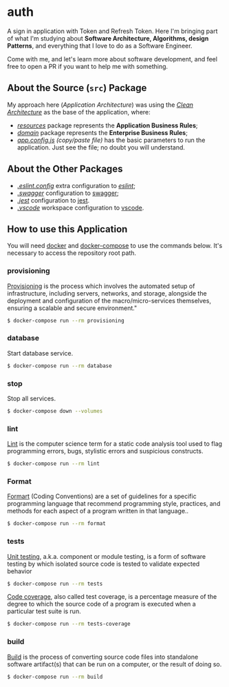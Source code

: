# auth
A sign in application with Token and Refresh Token. Here I'm bringing part of what I'm studying about **Software Architecture, Algorithms, design Patterns**, and everything that I love to do as a Software Engineer.

Come with me, and let's learn more about software development, and feel free to open a PR if you want to help me with something.

## About the Source (`src`) Package

My approach here (_Application Architecture_) was using the _[Clean Architecture](https://blog.cleancoder.com/uncle-bob/2012/08/13/the-clean-architecture.html)_ as the base of the application, where:

- _[resources](src/resources/README.md)_ package represents the **Application Business Rules**;
- _[domain](src/domain/README.md)_ package represents the **Enterprise Business Rules**;
- _[app.config.js](src/app.config.sample.js) (copy/paste file)_ has the basic parameters to run the application. Just see the file; no doubt you will understand.

## About the Other Packages

- _[.eslint.config](.eslint.config)_ extra configuration to _[eslint](https://eslint.org)_;
- _[.swagger](.swagger)_ configuration to [swagger](https://swagger.js.org);
- _[.jest](.jest)_ configuration to [jest](https://jest.dev).
- _[.vscode](.vscode)_ workspace configuration to [vscode](https://code.visualstudio.com/docs/editor/workspaces#_singlefolder-workspace-settings).

## How to use this Application

You will need [docker](https://docs.docker.com/engine/install) and [docker-compose](https://docs.docker.com/compose/install) to use the commands below. It's necessary to access the repository root path.

### provisioning

[Provisioning](https://en.wikipedia.org/wiki/Provisioning_(technology)) is the process which involves the automated setup of infrastructure, including servers, networks, and storage, alongside the deployment and configuration of the macro/micro-services themselves, ensuring a scalable and secure environment."

```bash
$ docker-compose run --rm provisioning
```

### database

Start database service.

```bash
$ docker-compose run --rm database
```

### stop

Stop all services.

```bash
$ docker-compose down --volumes
```

### lint

[Lint](<https://en.wikipedia.org/wiki/Lint_(software)>) is the computer science term for a static code analysis tool used to flag programming errors, bugs, stylistic errors and suspicious constructs.

```bash
$ docker-compose run --rm lint
```

### Format

[Formart](https://en.wikipedia.org/wiki/Coding_conventions) (Coding Conventions) are a set of guidelines for a specific programming language that recommend programming style, practices, and methods for each aspect of a program written in that language..

```bash
$ docker-compose run --rm format
```

### tests

[Unit testing](https://en.wikipedia.org/wiki/Unit_testing), a.k.a. component or module testing, is a form of software testing by which isolated source code is tested to validate expected behavior

```bash
$ docker-compose run --rm tests
```

[Code coverage](https://en.wikipedia.org/wiki/Code_coverage), also called test coverage, is a percentage measure of the degree to which the source code of a program is executed when a particular test suite is run.

```bash
$ docker-compose run --rm tests-coverage
```

### build

[Build](https://en.wikipedia.org/wiki/Software_build) is the process of converting source code files into standalone software artifact(s) that can be run on a computer, or the result of doing so.

```bash
$ docker-compose run --rm build
```